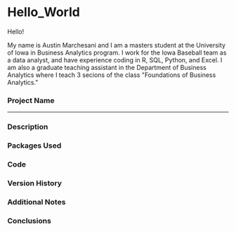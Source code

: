 # Hello_World

Hello!

My name is Austin Marchesani and I am a masters student at the University of Iowa in Business Analytics program. I work for the Iowa Baseball team as a data analyst, and have experience coding in R, SQL, Python, and Excel. I am also a graduate teaching assistant in the Department of Business Analytics where I teach 3 secions of the class "Foundations of Business Analytics."

### Project Name
---
### Description
### Packages Used
### Code
### Version History
### Additional Notes
### Conclusions
